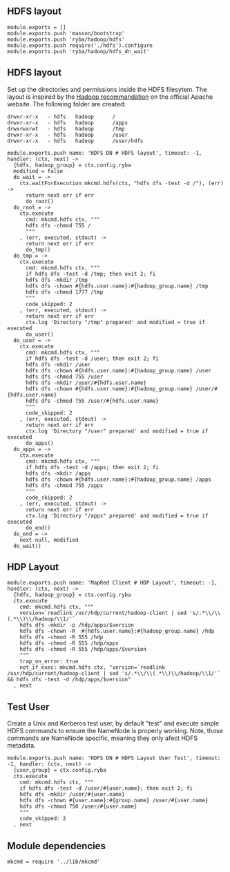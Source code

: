 

## HDFS layout

    module.exports = []
    module.exports.push 'masson/bootstrap'
    module.exports.push 'ryba/hadoop/hdfs'
    module.exports.push require('./hdfs').configure
    module.exports.push 'ryba/hadoop/hdfs_dn_wait'

## HDFS layout

Set up the directories and permissions inside the HDFS filesytem. The layout is inspired by the
[Hadoop recommandation](http://hadoop.apache.org/docs/r2.1.0-beta/hadoop-project-dist/hadoop-common/ClusterSetup.html)
on the official Apache website. The following folder are created:

```
drwxr-xr-x   - hdfs   hadoop      /
drwxr-xr-x   - hdfs   hadoop      /apps
drwxrwxrwt   - hdfs   hadoop      /tmp
drwxr-xr-x   - hdfs   hadoop      /user
drwxr-xr-x   - hdfs   hadoop      /user/hdfs
```

    module.exports.push name: 'HDFS DN # HDFS layout', timeout: -1, handler: (ctx, next) ->
      {hdfs, hadoop_group} = ctx.config.ryba
      modified = false
      do_wait = ->
        ctx.waitForExecution mkcmd.hdfs(ctx, "hdfs dfs -test -d /"), (err) ->
          return next err if err
          do_root()
      do_root = ->
        ctx.execute
          cmd: mkcmd.hdfs ctx, """
          hdfs dfs -chmod 755 /
          """
        , (err, executed, stdout) ->
          return next err if err
          do_tmp()
      do_tmp = ->
        ctx.execute
          cmd: mkcmd.hdfs ctx, """
          if hdfs dfs -test -d /tmp; then exit 2; fi
          hdfs dfs -mkdir /tmp
          hdfs dfs -chown #{hdfs.user.name}:#{hadoop_group.name} /tmp
          hdfs dfs -chmod 1777 /tmp
          """
          code_skipped: 2
        , (err, executed, stdout) ->
          return next err if err
          ctx.log 'Directory "/tmp" prepared' and modified = true if executed
          do_user()
      do_user = ->
        ctx.execute
          cmd: mkcmd.hdfs ctx, """
          if hdfs dfs -test -d /user; then exit 2; fi
          hdfs dfs -mkdir /user
          hdfs dfs -chown #{hdfs.user.name}:#{hadoop_group.name} /user
          hdfs dfs -chmod 755 /user
          hdfs dfs -mkdir /user/#{hdfs.user.name}
          hdfs dfs -chown #{hdfs.user.name}:#{hadoop_group.name} /user/#{hdfs.user.name}
          hdfs dfs -chmod 755 /user/#{hdfs.user.name}
          """
          code_skipped: 2
        , (err, executed, stdout) ->
          return next err if err
          ctx.log 'Directory "/user" prepared' and modified = true if executed
          do_apps()
      do_apps = ->
        ctx.execute
          cmd: mkcmd.hdfs ctx, """
          if hdfs dfs -test -d /apps; then exit 2; fi
          hdfs dfs -mkdir /apps
          hdfs dfs -chown #{hdfs.user.name}:#{hadoop_group.name} /apps
          hdfs dfs -chmod 755 /apps
          """
          code_skipped: 2
        , (err, executed, stdout) ->
          return next err if err
          ctx.log 'Directory "/apps" prepared' and modified = true if executed
          do_end()
      do_end = ->
        next null, modified
      do_wait()

## HDP Layout

    module.exports.push name: 'MapRed Client # HDP Layout', timeout: -1, handler: (ctx, next) ->
      {hdfs, hadoop_group} = ctx.config.ryba
      ctx.execute
        cmd: mkcmd.hdfs ctx, """
        version=`readlink /usr/hdp/current/hadoop-client | sed 's/.*\\/\\(.*\\)\\/hadoop/\\1/'`
        hdfs dfs -mkdir -p /hdp/apps/$version
        hdfs dfs -chown -R  #{hdfs.user.name}:#{hadoop_group.name} /hdp
        hdfs dfs -chmod -R 555 /hdp
        hdfs dfs -chmod -R 555 /hdp/apps
        hdfs dfs -chmod -R 555 /hdp/apps/$version
        """
        trap_on_error: true
        not_if_exec: mkcmd.hdfs ctx, "version=`readlink /usr/hdp/current/hadoop-client | sed 's/.*\\/\\(.*\\)\\/hadoop/\\1/'` && hdfs dfs -test -d /hdp/apps/$version"
      , next

## Test User

Create a Unix and Kerberos test user, by default "test" and execute simple HDFS commands to ensure
the NameNode is properly working. Note, those commands are NameNode specific, meaning they only
afect HDFS metadata.

    module.exports.push name: 'HDFS DN # HDFS Layout User Test', timeout: -1, handler: (ctx, next) ->
      {user,group} = ctx.config.ryba
      ctx.execute
        cmd: mkcmd.hdfs ctx, """
        if hdfs dfs -test -d /user/#{user.name}; then exit 2; fi
        hdfs dfs -mkdir /user/#{user.name}
        hdfs dfs -chown #{user.name}:#{group.name} /user/#{user.name}
        hdfs dfs -chmod 750 /user/#{user.name}
        """
        code_skipped: 2
      , next

## Module dependencies

    mkcmd = require '../lib/mkcmd'
